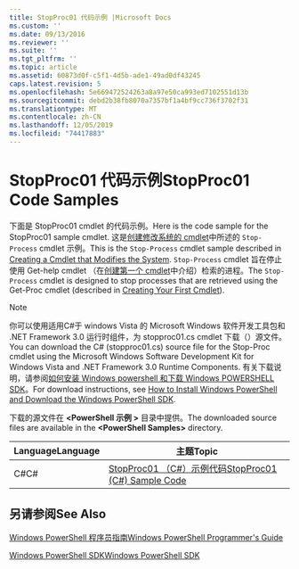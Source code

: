 ```yaml
---
title: StopProc01 代码示例 |Microsoft Docs
ms.custom: ''
ms.date: 09/13/2016
ms.reviewer: ''
ms.suite: ''
ms.tgt_pltfrm: ''
ms.topic: article
ms.assetid: 60873d0f-c5f1-4d5b-ade1-49ad0df43245
caps.latest.revision: 5
ms.openlocfilehash: 5e669472524263a8a97e50ca993ed7102551d13b
ms.sourcegitcommit: debd2b38fb8070a7357bf1a4bf9cc736f3702f31
ms.translationtype: MT
ms.contentlocale: zh-CN
ms.lasthandoff: 12/05/2019
ms.locfileid: "74417883"
---
```

# <a name="stopproc01-code-samples"></a><span data-ttu-id="d5bd3-102">StopProc01 代码示例</span><span class="sxs-lookup"><span data-stu-id="d5bd3-102">StopProc01 Code Samples</span></span>

<span data-ttu-id="d5bd3-103">下面是 StopProc01 cmdlet 的代码示例。</span><span class="sxs-lookup"><span data-stu-id="d5bd3-103">Here is the code sample for the StopProc01 sample cmdlet.</span></span> <span data-ttu-id="d5bd3-104">这是[创建修改系统的 cmdlet](../cmdlet/creating-a-cmdlet-that-modifies-the-system.md)中所述的 `Stop-Process` cmdlet 示例。</span><span class="sxs-lookup"><span data-stu-id="d5bd3-104">This is the `Stop-Process` cmdlet sample described in [Creating a Cmdlet that Modifies the System](../cmdlet/creating-a-cmdlet-that-modifies-the-system.md).</span></span> <span data-ttu-id="d5bd3-105">`Stop-Process` cmdlet 旨在停止使用 Get-help cmdlet （在[创建第一个 cmdlet](../cmdlet/creating-a-cmdlet-without-parameters.md)中介绍）检索的进程。</span><span class="sxs-lookup"><span data-stu-id="d5bd3-105">The `Stop-Process` cmdlet is designed to stop processes that are retrieved using the Get-Proc cmdlet (described in [Creating Your First Cmdlet](../cmdlet/creating-a-cmdlet-without-parameters.md)).</span></span>

> [!NOTE]
> <span data-ttu-id="d5bd3-106">你可以使用适用C#于 windows Vista 的 Microsoft Windows 软件开发工具包和 .NET Framework 3.0 运行时组件，为 stopproc01.cs cmdlet 下载（）源文件。</span><span class="sxs-lookup"><span data-stu-id="d5bd3-106">You can download the C# (stopproc01.cs) source file for the Stop-Proc cmdlet using the Microsoft Windows Software Development Kit for Windows Vista and .NET Framework 3.0 Runtime Components.</span></span> <span data-ttu-id="d5bd3-107">有关下载说明，请参阅[如何安装 Windows powershell 和下载 Windows POWERSHELL SDK](/powershell/scripting/developer/installing-the-windows-powershell-sdk)。</span><span class="sxs-lookup"><span data-stu-id="d5bd3-107">For download instructions, see [How to Install Windows PowerShell and Download the Windows PowerShell SDK](/powershell/scripting/developer/installing-the-windows-powershell-sdk).</span></span>
>
> <span data-ttu-id="d5bd3-108">下载的源文件在 **\<PowerShell 示例 >** 目录中提供。</span><span class="sxs-lookup"><span data-stu-id="d5bd3-108">The downloaded source files are available in the **\<PowerShell Samples>** directory.</span></span>

|<span data-ttu-id="d5bd3-109">Language</span><span class="sxs-lookup"><span data-stu-id="d5bd3-109">Language</span></span>|<span data-ttu-id="d5bd3-110">主题</span><span class="sxs-lookup"><span data-stu-id="d5bd3-110">Topic</span></span>|
|--------------|-----------|
|<span data-ttu-id="d5bd3-111">C#</span><span class="sxs-lookup"><span data-stu-id="d5bd3-111">C#</span></span>|[<span data-ttu-id="d5bd3-112">StopProc01 （C#）示例代码</span><span class="sxs-lookup"><span data-stu-id="d5bd3-112">StopProc01 (C#) Sample Code</span></span>](./stopproc01-csharp-sample-code.md)|

## <a name="see-also"></a><span data-ttu-id="d5bd3-113">另请参阅</span><span class="sxs-lookup"><span data-stu-id="d5bd3-113">See Also</span></span>

[<span data-ttu-id="d5bd3-114">Windows PowerShell 程序员指南</span><span class="sxs-lookup"><span data-stu-id="d5bd3-114">Windows PowerShell Programmer's Guide</span></span>](./windows-powershell-programmer-s-guide.md)

[<span data-ttu-id="d5bd3-115">Windows PowerShell SDK</span><span class="sxs-lookup"><span data-stu-id="d5bd3-115">Windows PowerShell SDK</span></span>](../windows-powershell-reference.md)
